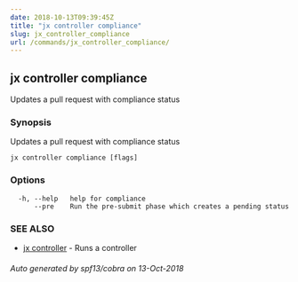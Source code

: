 ```yaml
---
date: 2018-10-13T09:39:45Z
title: "jx controller compliance"
slug: jx_controller_compliance
url: /commands/jx_controller_compliance/
---
```

## jx controller compliance

Updates a pull request with compliance status

### Synopsis

Updates a pull request with compliance status

```
jx controller compliance [flags]
```

### Options

```
  -h, --help   help for compliance
      --pre    Run the pre-submit phase which creates a pending status
```

### SEE ALSO

* [jx controller](/commands/jx_controller/)	 - Runs a controller

###### Auto generated by spf13/cobra on 13-Oct-2018
